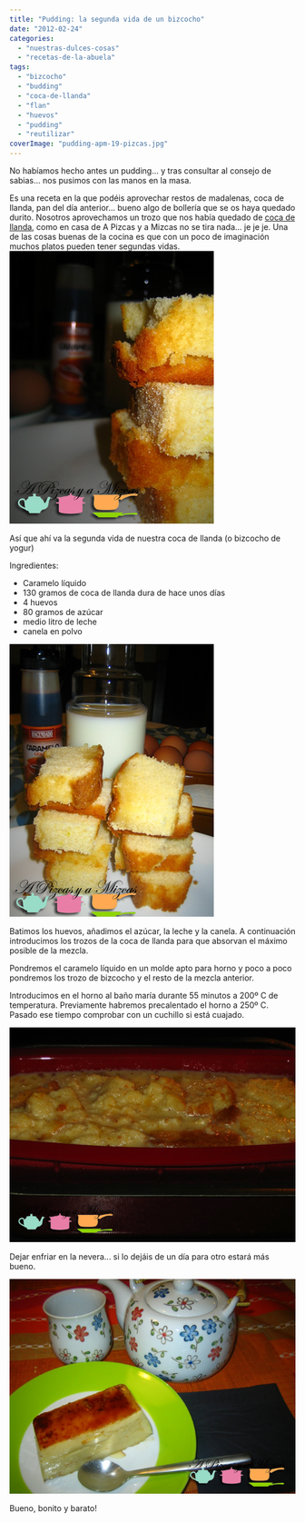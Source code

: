 ```yaml
---
title: "Pudding: la segunda vida de un bizcocho"
date: "2012-02-24"
categories:
  - "nuestras-dulces-cosas"
  - "recetas-de-la-abuela"
tags:
  - "bizcocho"
  - "budding"
  - "coca-de-llanda"
  - "flan"
  - "huevos"
  - "pudding"
  - "reutilizar"
coverImage: "pudding-apm-19-pizcas.jpg"
---
```


No habíamos hecho antes un pudding... y tras consultar al consejo de sabias... nos pusimos con las manos en la masa.

Es una receta en la que podéis aprovechar restos de madalenas, coca de llanda, pan del día anterior... bueno algo de bollería que se os haya quedado durito. Nosotros aprovechamos un trozo que nos había quedado de [coca de llanda](/2011/bizcocho-de-yogur-con-limon-y-mandarina), como en casa de A Pizcas y a Mizcas no se tira nada... je je je. Una de las cosas buenas de la cocina es que con un poco de imaginación muchos platos pueden tener segundas vidas.![](images/pudding-apm-3-pizcas.jpg "pudding apm (3) (pizcas)")

Así que ahí va la segunda vida de nuestra coca de llanda (o bizcocho de yogur)

Ingredientes:

- Caramelo líquido
- 130 gramos de coca de llanda dura de hace unos días
- 4 huevos
- 80 gramos de azúcar
- medio litro de leche
- canela en polvo

![](images/pudding-apm-11-pizcas.jpg "pudding apm (11) (pizcas)")

Batimos los huevos, añadimos el azúcar, la leche y la canela. A continuación introducimos los trozos de la coca de llanda para que absorvan el máximo posible de la mezcla.

Pondremos el caramelo líquido en un molde apto para horno y poco a poco pondremos los trozo de bizcocho y el resto de la mezcla anterior.

Introducimos en el horno al baño maría durante 55 minutos a 200º C de temperatura. Previamente habremos precalentado el horno a 250º C. Pasado ese tiempo comprobar con un cuchillo si está cuajado.

![](images/pudding-apm-13-pizcas.jpg "pudding apm (13) (pizcas)")

Dejar enfriar en la nevera... si lo dejáis de un día para otro estará más bueno.

![](images/pudding-apm-19-pizcas.jpg "pudding apm (19) (pizcas)")

Bueno, bonito y barato!
